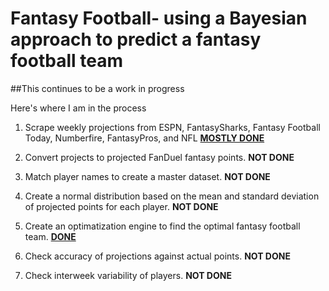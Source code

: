 # Fantasy Football- using a Bayesian approach to predict a fantasy football team

##This continues to be a work in progress

Here's where I am in the process

1. Scrape weekly projections from ESPN, FantasySharks, Fantasy Football Today, Numberfire, FantasyPros, and NFL [**MOSTLY DONE**](https://github.com/kimkraunz/fantasy_football/tree/master/R_scripts/projections)

2. Convert projects to projected FanDuel fantasy points. **NOT DONE**

3. Match player names to create a master dataset.  **NOT DONE**

4. Create a normal distribution based on the mean and standard deviation of projected points for each player. **NOT DONE**

5. Create an optimatization engine to find the optimal fantasy football team.  [**DONE**](https://github.com/kimkraunz/fantasy_football/blob/master/R_scripts/Optimizer.R)

6. Check accuracy of projections against actual points.  **NOT DONE**

7. Check interweek variability of players.  **NOT DONE**

